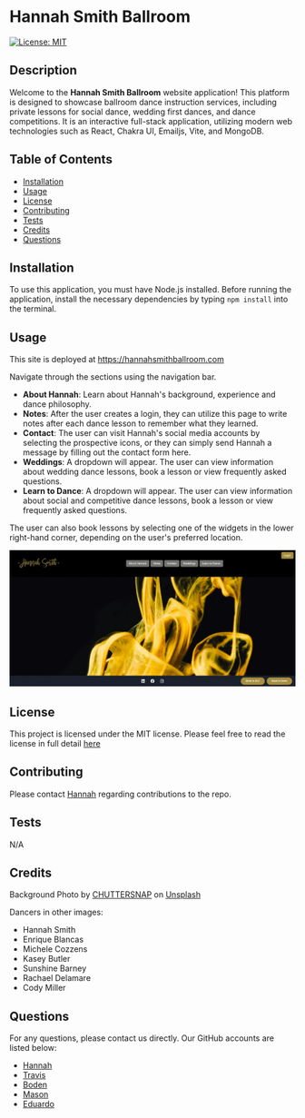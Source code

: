 # Hannah Smith Ballroom
[![License: MIT](https://img.shields.io/badge/License-MIT-yellow.svg)](https://opensource.org/licenses/MIT)

## Description
Welcome to the **Hannah Smith Ballroom** website application! This platform is designed to showcase ballroom dance instruction services, including private lessons for social dance, wedding first dances, and dance competitions. It is an interactive full-stack application, utilizing modern web technologies such as React, Chakra UI, Emailjs, Vite, and MongoDB.


## Table of Contents
* [Installation](#installation)
* [Usage](#usage)
* [License](#license)
* [Contributing](#contributing)
* [Tests](#tests)
* [Credits](#credits)
* [Questions](#questions)

## Installation
To use this application, you must have Node.js installed. Before running the application, install the necessary dependencies by typing `npm install` into the terminal.

## Usage
This site is deployed at https://hannahsmithballroom.com

Navigate through the sections using the navigation bar.
* **About Hannah**: Learn about Hannah's background, experience and dance philosophy.
* **Notes**: After the user creates a login, they can utilize this page to write notes after each dance lesson to remember what they learned.
* **Contact**: The user can visit Hannah's social media accounts by selecting the prospective icons, or they can simply send Hannah a message by filling out the contact form here.
* **Weddings**: A dropdown will appear. The user can view information about wedding dance lessons, book a lesson or view frequently asked questions.
* **Learn to Dance**: A dropdown will appear. The user can view information about social and competitive dance lessons, book a lesson or view frequently asked questions.

The user can also book lessons by selecting one of the widgets in the lower right-hand corner, depending on the user's preferred location.

![this image shows a snip of the deployed application, with the Hannah Smith logo in the upper left-hand corner and the nav options in the header](./client/src/assets/website-img.jpg)

## License
This project is licensed under the MIT license. Please feel free to read the license in full detail [here](https://opensource.org/license/mit)

## Contributing
Please contact [Hannah](https://github.com/hannahpsmith) regarding contributions to the repo.

## Tests
N/A

## Credits
Background Photo by <a href="https://unsplash.com/@chuttersnap?utm_content=creditCopyText&utm_medium=referral&utm_source=unsplash">CHUTTERSNAP</a> on <a href="https://unsplash.com/photos/photo-of-yellow-thread-8nMjIn195p0?utm_content=creditCopyText&utm_medium=referral&utm_source=unsplash">Unsplash</a>
  
Dancers in other images:
* Hannah Smith
* Enrique Blancas
* Michele Cozzens
* Kasey Butler
* Sunshine Barney
* Rachael Delamare
* Cody Miller


## Questions
For any questions, please contact us directly. Our GitHub accounts are listed below:

- [Hannah](https://github.com/hannahpsmith)
- [Travis](https://github.com/Travisgage)
- [Boden](https://github.com/Acid0000)
- [Mason](https://github.com/MrCows)
- [Eduardo](https://github.com/Massogon)